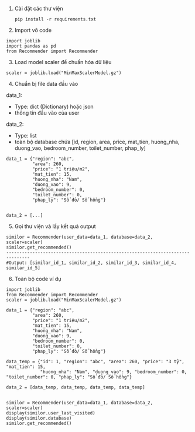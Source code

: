 1. Cài đặt các thư viện

    `pip install -r requirements.txt`

2. Import vô code

```
import joblib
import pandas as pd
from Recommender import Recommender
```

3. Load model scaler để chuẩn hóa dữ liệu

```
scaler = joblib.load("MinMaxScalerModel.gz")
```

4. Chuẩn bị file data đầu vào

data_1: 
- Type: dict (Dictionary) hoặc json
- thông tin đầu vào của user

data_2:
- Type: list
- toàn bộ database chứa [id, region, area, price, mat_tien, huong_nha, duong_vao, bedroom_number, toilet_number, phap_ly]

```
data_1 = {"region": "abc",
          "area": 260,
          "price": "1 triệu/m2",
          "mat_tien": 15,
          "huong_nha": "Nam",
          "duong_vao": 9,
          "bedroom_number": 0,
          "toilet_number": 0,
          "phap_ly": "Sổ đỏ/ Sổ hồng"}


data_2 = [...]
```

5. Gọi thư viện và lấy kết quả output

```
similor = Recommender(user_data=data_1, database=data_2, scaler=scaler)
similor.get_recommended()
-------------------------------------------------------------------------------
#Output: [similar_id_1, similar_id_2, similar_id_3, similar_id_4, similar_id_5]
```

6. Toàn bộ code ví dụ

```
import joblib
from Recommender import Recommender
scaler = joblib.load("MinMaxScalerModel.gz")

data_1 = {"region": "abc",
          "area": 260,
          "price": "1 triệu/m2",
          "mat_tien": 15,
          "huong_nha": "Nam",
          "duong_vao": 9,
          "bedroom_number": 0,
          "toilet_number": 0,
          "phap_ly": "Sổ đỏ/ Sổ hồng"}

data_temp = {"id": 1, "region": "abc", "area": 260, "price": "3 tỷ", "mat_tien": 15,
             "huong_nha": "Nam", "duong_vao": 9, "bedroom_number": 0, "toilet_number": 0, "phap_ly": "Sổ đỏ/ Sổ hồng"}

data_2 = [data_temp, data_temp, data_temp, data_temp]


similor = Recommender(user_data=data_1, database=data_2, scaler=scaler)
display(similor.user_last_visited)
display(similor.database)
similor.get_recommended()
```
